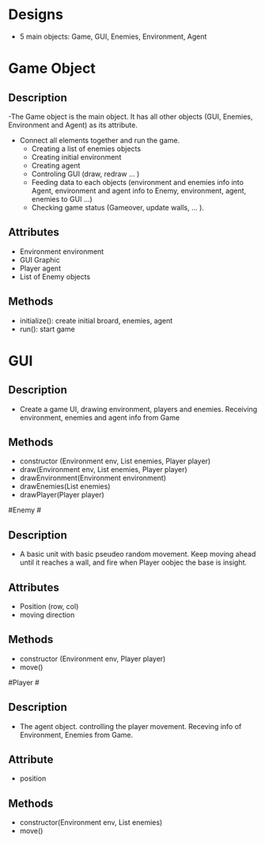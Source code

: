 # Designs #
 - 5 main objects: Game, GUI, Enemies, Environment, Agent

# Game Object #

## Description ##
-The Game object is the main object. It has all other objects (GUI, Enemies, Environment and Agent) as its attribute.
- Connect all elements together and run the game.
  + Creating a list of enemies objects
  + Creating initial environment
  + Creating agent
  + Controling GUI (draw, redraw ... )
  + Feeding data to each objects (environment and enemies info into Agent, environment and agent info to Enemy, environment, agent, enemies to GUI ...)
  + Checking game status (Gameover, update walls, ... ).

## Attributes ##
- Environment environment
- GUI Graphic
- Player agent
- List of Enemy objects

## Methods ##
- initialize(): create initial broard, enemies, agent
- run(): start game

# GUI #

## Description ##
- Create a game UI, drawing environment, players and enemies. Receiving environment, enemies and agent info from Game

## Methods ##
- constructor (Environment env, List<Enemy> enemies, Player player)
- draw(Environment env, List<Enemy> enemies, Player player)
- drawEnvironment(Environment environment)
- drawEnemies(List<Enemy> enemies)
- drawPlayer(Player player)

#Enemy #

## Description ##
- A basic unit with basic pseudeo random movement. Keep moving ahead until it reaches a wall, and fire when Player oobjec the base is insight. 

## Attributes ##
- Position (row, col)
- moving direction

## Methods ##
- constructor (Environment env, Player player)
- move()

#Player #

## Description ##
- The agent object. controlling the player movement. Receving info of Environment, Enemies from Game.

## Attribute ##
- position

## Methods ##
- constructor(Environment env, List<Enemy> enemies)
- move()
